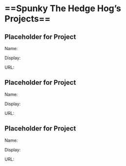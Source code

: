 

# ==Spunky The Hedge Hog’s Projects==



## Placeholder for Project

Name:

Display:

URL:

## Placeholder for Project

Name:

Display:

URL:

## Placeholder for Project

Name:

Display:

URL:
